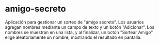 # amigo-secreto
Aplicación para gestionar un sorteo de "amigo secreto". Los usuarios agregan nombres mediante un campo de texto y un botón "Adicionar". Los nombres se muestran en una lista, y al finalizar, un botón "Sortear Amigo" elige aleatoriamente un nombre, mostrando el resultado en pantalla.
